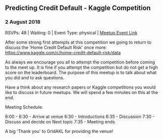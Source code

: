 ## Predicting Credit Default - Kaggle Competition
### 2 August 2018
RSVPs: 48 | Waiting: 0 | Event Type: physical | [Meetup Event Link](https://www.meetup.com/Data-Science-Discussion-Auckland/events/251891753)

After some strong first attempts at this competition we going to return to discuss the 'Home Credit Default Risk' once more: https://www.kaggle.com/c/home-credit-default-risk/data

As always we encourage you all to attempt the competition before coming to the meet up. It is fine if you attempt the competition but do not get a high score on the leaderboard. The purpose of this meetup is to talk about what you did and to ask questions.

Have a think about any research papers or Kaggle competitions you would like to discuss in future meetups. We will spend a few minutes on this at the end.

Meeting Schedule:

6:00 - 6:30 - Arrive at venue
6:30 - Introductions
6:35 - Discussion
7:30 - Discuss and decide on Next topic
7:35 - Meeting ends

A big 'Thank you' to GridAKL for providing the venue!
